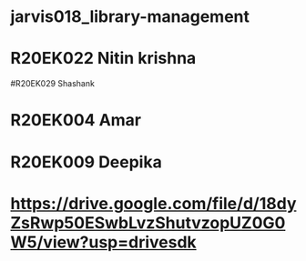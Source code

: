# jarvis018_library-management
# R20EK022 Nitin krishna
#R20EK029 Shashank 
# R20EK004 Amar
# R20EK009 Deepika 

# https://drive.google.com/file/d/18dyZsRwp50ESwbLvzShutvzopUZ0G0W5/view?usp=drivesdk

